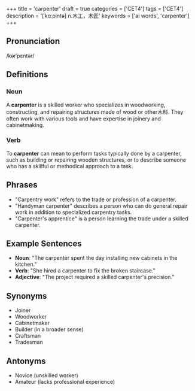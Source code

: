 +++
title = 'carpenter'
draft = true
categories = ['CET4']
tags = ['CET4']
description = '[ˈkɑːpintə] n.木工，木匠'
keywords = ['ai words', 'carpenter']
+++

## Pronunciation
/kərˈpɛntər/

## Definitions
### Noun
A **carpenter** is a skilled worker who specializes in woodworking, constructing, and repairing structures made of wood or other木料. They often work with various tools and have expertise in joinery and cabinetmaking.

### Verb
To **carpenter** can mean to perform tasks typically done by a carpenter, such as building or repairing wooden structures, or to describe someone who has a skillful or methodical approach to a task.

## Phrases
- "Carpentry work" refers to the trade or profession of a carpenter.
- "Handyman carpenter" describes a person who can do general repair work in addition to specialized carpentry tasks.
- "Carpenter's apprentice" is a person learning the trade under a skilled carpenter.

## Example Sentences
- **Noun**: "The carpenter spent the day installing new cabinets in the kitchen."
- **Verb**: "She hired a carpenter to fix the broken staircase."
- **Adjective**: "The project required a skilled carpenter's precision."

## Synonyms
- Joiner
- Woodworker
- Cabinetmaker
- Builder (in a broader sense)
- Craftsman
- Tradesman

## Antonyms
- Novice (unskilled worker)
- Amateur (lacks professional experience)
